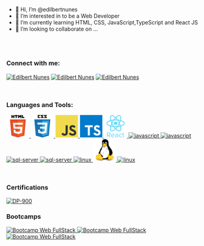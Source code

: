 - 👋 Hi, I’m @edilbertnunes
- 👀 I’m interested in to be a Web Developer
- 🌱 I’m currently learning HTML, CSS, JavaScript,TypeScript and React JS
- 💞️ I’m looking to collaborate on ...


<!---
edilbertnunes/edilbertnunes is a ✨ special ✨ repository because its `README.md` (this file) appears on your GitHub profile.
You can click the Preview link to take a look at your changes.
--->
<br>
<br>
<h3 align="left">Connect with me:</h3>
<p align="left">
<a href="https://www.linkedin.com/in/edilbertnunes/" target="blank"><img align="center" src="https://cdn.worldvectorlogo.com/logos/linkedin-icon-2.svg" alt="Edilbert Nunes" height="60" width="60" /></a>
<a href="https://www.instagram.com/edilbertnunes/" target="blank"><img align="center" src="https://cdn.worldvectorlogo.com/logos/instagram-2-1.svg" alt="Edilbert Nunes" height="60" width="60" /></a>
<a href="https://twitter.com/edilbertnunes" target="blank"><img align="center" src="https://cdn.worldvectorlogo.com/logos/twitter-3.svg" alt="Edilbert Nunes" height="60" width="60" /></a>
</p>
<br>
<h3 align="left">Languages and Tools:</h3>
<p align="left"> 
<a href="https://www.w3.org/html/" target="_blank"> <img src="https://raw.githubusercontent.com/devicons/devicon/master/icons/html5/html5-original-wordmark.svg" alt="html5" width="60" height="60"/> </a>
<a href="https://www.w3schools.com/css/" target="_blank"> <img src="https://raw.githubusercontent.com/devicons/devicon/master/icons/css3/css3-original-wordmark.svg" alt="css3" width="60" height="60"/> </a>
<a href="https://developer.mozilla.org/en-US/docs/Web/JavaScript" target="_blank"> <img src="https://raw.githubusercontent.com/devicons/devicon/master/icons/javascript/javascript-original.svg" alt="javascript" width="60" height="60"/> </a>
<a href="https://www.typescriptlang.org/" target="_blank"> <img src="https://raw.githubusercontent.com/devicons/devicon/master/icons/typescript/typescript-original.svg" alt="typescript" width="60" height="60"/> </a>
<a href="https://reactjs.org/" target="_blank"> <img src="https://raw.githubusercontent.com/devicons/devicon/master/icons/react/react-original-wordmark.svg" alt="react" width="60" height="60"/> </a>
<a href="https://www.php.net/" target="_blank"> <img src="https://cdn.worldvectorlogo.com/logos/php-1.svg" alt="javascript" width="60" height="60"/> </a>
<a href="https://laravel.com/" target="_blank"> <img src="https://cdn.worldvectorlogo.com/logos/laravel-2.svg" alt="javascript" width="60" height="60"/> </a>
<a href="https://docs.microsoft.com/pt-br/sql/t-sql/queries/queries?view=sql-server-ver15" target="_blank"> <img src="https://symbols.getvecta.com/stencil_28/61_sql-database-generic.90b41636a8.svg" alt="sql-server" width="60" height="60"/> </a>
<a href="https://git-scm.com/" target="_blank"> <img src="https://cdn.worldvectorlogo.com/logos/git-icon.svg" alt="sql-server" width="60" height="60"/> </a>
<a href="https://github.com/" target="_blank"> <img src="https://upload.wikimedia.org/wikipedia/commons/thumb/9/91/Octicons-mark-github.svg/600px-Octicons-mark-github.svg.png?20180806170715" alt="linux" width="60" height="60"/> </a>
<a href="https://www.linux.org/" target="_blank"> <img src="https://raw.githubusercontent.com/devicons/devicon/master/icons/linux/linux-original.svg" alt="linux" width="60" height="60"/> </a>
<a href="https://www.debian.org/index.pt.html" target="_blank"> <img src="https://cdn.worldvectorlogo.com/logos/debian-openlogo.svg" alt="linux" width="60" height="60"/> </a> 
</p>
<br>
<h3 align="left">Certifications</h3>
<p align="left"> 
<a href="https://www.credly.com/badges/6a52c278-78bc-4a33-9ec6-967fd2915a90/linked_in?t=ra9zjl" target="_blank"> <img src="https://images.credly.com/size/340x340/images/70eb1e3f-d4de-4377-a062-b20fb29594ea/azure-data-fundamentals-600x600.png" alt="DP-900" width="80" height="80"/> </a> 
<br>
<h3 align="left">Bootcamps</h3>
<p align="left"> 
<a href="https://www.dio.me/bootcamp/take-blip-web-developer" target="_blank"> <img src="https://hermes.digitalinnovation.one/tracks/995e4a20-0e54-48e9-8e96-f3a581f32ebf.png" alt="Bootcamp Web FullStack" width="100" height="100"/> </a> 
<a href="https://www.dio.me/bootcamp/spread-fullstack-developer" target="_blank"> <img src="https://hermes.digitalinnovation.one/files/assets/1832e0d0-a8bf-499e-854f-6713e1f3602c.png" alt="Bootcamp Web FullStack" width="100" height="100"/> </a> 
<a href="https://www.igti.com.br/bootcamp/analista-de-banco-de-dados" target="_blank"> <img src="https://irp.cdn-website.com/dbd26f15/dms3rep/multi/iStock-1175558817--Convertido--17957ebe-8a6b9d12.svg" alt="Bootcamp Web FullStack" width="100" height="100"/> </a>
